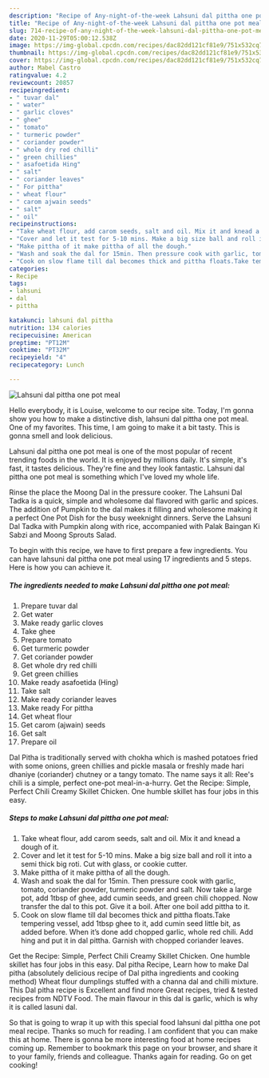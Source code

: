 ```yaml
---
description: "Recipe of Any-night-of-the-week Lahsuni dal pittha one pot meal"
title: "Recipe of Any-night-of-the-week Lahsuni dal pittha one pot meal"
slug: 714-recipe-of-any-night-of-the-week-lahsuni-dal-pittha-one-pot-meal
date: 2020-11-29T05:00:12.538Z
image: https://img-global.cpcdn.com/recipes/dac82dd121cf81e9/751x532cq70/lahsuni-dal-pittha-one-pot-meal-recipe-main-photo.jpg
thumbnail: https://img-global.cpcdn.com/recipes/dac82dd121cf81e9/751x532cq70/lahsuni-dal-pittha-one-pot-meal-recipe-main-photo.jpg
cover: https://img-global.cpcdn.com/recipes/dac82dd121cf81e9/751x532cq70/lahsuni-dal-pittha-one-pot-meal-recipe-main-photo.jpg
author: Mabel Castro
ratingvalue: 4.2
reviewcount: 20857
recipeingredient:
- " tuvar dal"
- " water"
- " garlic cloves"
- " ghee"
- " tomato"
- " turmeric powder"
- " coriander powder"
- " whole dry red chilli"
- " green chillies"
- " asafoetida Hing"
- " salt"
- " coriander leaves"
- " For pittha"
- " wheat flour"
- " carom ajwain seeds"
- " salt"
- " oil"
recipeinstructions:
- "Take wheat flour, add carom seeds, salt and oil. Mix it and knead a dough of it."
- "Cover and let it test for 5-10 mins. Make a big size ball and roll it into a semi thick big roti. Cut with glass, or cookie cutter."
- "Make pittha of it make pittha of all the dough."
- "Wash and soak the dal for 15min. Then pressure cook with garlic, tomato, coriander powder, turmeric powder and salt. Now take a large pot, add 1tbsp of ghee, add cumin seeds, and green chili chopped. Now transfer the dal to this pot. Give it a boil. After one boil add pittha to it."
- "Cook on slow flame till dal becomes thick and pittha floats.Take tempering vessel, add 1tbsp ghee to it, add cumin seed little bit, as added before. When it’s done add chopped garlic, whole red chili. Add hing and put it in dal pittha. Garnish with chopped coriander leaves."
categories:
- Recipe
tags:
- lahsuni
- dal
- pittha

katakunci: lahsuni dal pittha 
nutrition: 134 calories
recipecuisine: American
preptime: "PT12M"
cooktime: "PT32M"
recipeyield: "4"
recipecategory: Lunch

---
```



![Lahsuni dal pittha one pot meal](https://img-global.cpcdn.com/recipes/dac82dd121cf81e9/751x532cq70/lahsuni-dal-pittha-one-pot-meal-recipe-main-photo.jpg)

Hello everybody, it is Louise, welcome to our recipe site. Today, I'm gonna show you how to make a distinctive dish, lahsuni dal pittha one pot meal. One of my favorites. This time, I am going to make it a bit tasty. This is gonna smell and look delicious.

Lahsuni dal pittha one pot meal is one of the most popular of recent trending foods in the world. It is enjoyed by millions daily. It's simple, it's fast, it tastes delicious. They're fine and they look fantastic. Lahsuni dal pittha one pot meal is something which I've loved my whole life.

Rinse the place the Moong Dal in the pressure cooker. The Lahsuni Dal Tadka is a quick, simple and wholesome dal flavored with garlic and spices. The addition of Pumpkin to the dal makes it filling and wholesome making it a perfect One Pot Dish for the busy weeknight dinners. Serve the Lahsuni Dal Tadka with Pumpkin along with rice, accompanied with Palak Baingan Ki Sabzi and Moong Sprouts Salad.


To begin with this recipe, we have to first prepare a few ingredients. You can have lahsuni dal pittha one pot meal using 17 ingredients and 5 steps. Here is how you can achieve it.

<!--inarticleads1-->

##### The ingredients needed to make Lahsuni dal pittha one pot meal:

1. Prepare  tuvar dal
1. Get  water
1. Make ready  garlic cloves
1. Take  ghee
1. Prepare  tomato
1. Get  turmeric powder
1. Get  coriander powder
1. Get  whole dry red chilli
1. Get  green chillies
1. Make ready  asafoetida (Hing)
1. Take  salt
1. Make ready  coriander leaves
1. Make ready  For pittha
1. Get  wheat flour
1. Get  carom (ajwain) seeds
1. Get  salt
1. Prepare  oil


Dal Pitha is traditionally served with chokha which is mashed potatoes fried with some onions, green chillies and pickle masala or freshly made hari dhaniye (coriander) chutney or a tangy tomato. The name says it all: Ree&#39;s chili is a simple, perfect one-pot meal-in-a-hurry. Get the Recipe: Simple, Perfect Chili Creamy Skillet Chicken. One humble skillet has four jobs in this easy. 

<!--inarticleads2-->

##### Steps to make Lahsuni dal pittha one pot meal:

1. Take wheat flour, add carom seeds, salt and oil. Mix it and knead a dough of it.
1. Cover and let it test for 5-10 mins. Make a big size ball and roll it into a semi thick big roti. Cut with glass, or cookie cutter.
1. Make pittha of it make pittha of all the dough.
1. Wash and soak the dal for 15min. Then pressure cook with garlic, tomato, coriander powder, turmeric powder and salt. Now take a large pot, add 1tbsp of ghee, add cumin seeds, and green chili chopped. Now transfer the dal to this pot. Give it a boil. After one boil add pittha to it.
1. Cook on slow flame till dal becomes thick and pittha floats.Take tempering vessel, add 1tbsp ghee to it, add cumin seed little bit, as added before. When it’s done add chopped garlic, whole red chili. Add hing and put it in dal pittha. Garnish with chopped coriander leaves.


Get the Recipe: Simple, Perfect Chili Creamy Skillet Chicken. One humble skillet has four jobs in this easy. Dal pitha Recipe, Learn how to make Dal pitha (absolutely delicious recipe of Dal pitha ingredients and cooking method) Wheat flour dumplings stuffed with a channa dal and chilli mixture. This Dal pitha recipe is Excellent and find more Great recipes, tried &amp; tested recipes from NDTV Food. The main flavour in this dal is garlic, which is why it is called lasuni dal. 

So that is going to wrap it up with this special food lahsuni dal pittha one pot meal recipe. Thanks so much for reading. I am confident that you can make this at home. There is gonna be more interesting food at home recipes coming up. Remember to bookmark this page on your browser, and share it to your family, friends and colleague. Thanks again for reading. Go on get cooking!
